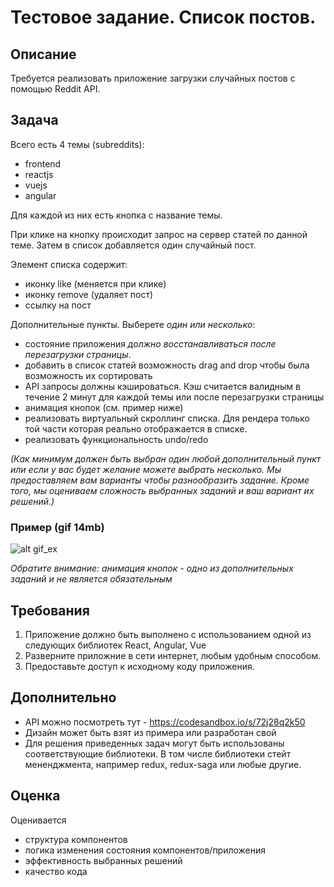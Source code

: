 # Тестовое задание. Список постов.

## Описание
Требуется реализовать приложение загрузки случайных постов с помощью Reddit API.

## Задача

Всего есть 4 темы (subreddits):
- frontend
- reactjs
- vuejs
- angular

Для каждой из них есть кнопка с название темы.

При клике на кнопку происходит запрос на сервер статей по данной теме.
Затем в список добавляется один случайный пост.

Элемент списка содержит:
- иконку like (меняется при клике)
- иконку remove (удаляет пост)
- ссылку на пост

Дополнительные пункты. Выберете _один или несколько_:
- состояние приложения _должно восстанавливаться после перезагрузки страницы_.
- добавить в список статей возможность drag and drop чтобы была возможность их сортировать
- API запросы должны кэшироваться. Кэш считается валидным в течение 2 минут для каждой темы или после перезагрузки страницы
- анимация кнопок (см. пример ниже)
- реализовать виртуальный скроллинг списка. Для рендера только той части которая реально отображается в списке.
- реализовать функциональность undo/redo

_(Как минимум должен быть выбран один любой дополнительный пункт или если у вас будет желание можете выбрать несколько. Мы предоставляем вам варианты чтобы разнообразить задание. Кроме того, мы оцениваем сложность выбранных заданий и ваш вариант их решений.)_

### Пример (gif 14mb)

![alt gif_ex](https://raw.githubusercontent.com/dsvgit/redux-test-middle/master/demo-middle.gif)

_Обратите внимание: анимация кнопок - одно из дополнительных заданий и не является обязательным_

## Требования
1. Приложение должно быть выполнено с использованием одной из следующих библиотек React, Angular, Vue
1. Разверните приложние в сети интернет, любым удобным способом.
1. Предоставьте доступ к исходному коду приложения.

## Дополнительно
- API можно посмотреть тут - https://codesandbox.io/s/72j28q2k50
- Дизайн может быть взят из примера или разработан свой
- Для решения приведенных задач могут быть использованы соответствующие библиотеки. В том числе библиотеки стейт мененджмента, например redux, redux-saga или любые другие.

## Оценка
Оценивается
- структура компонентов
- логика изменения состояния компонентов/приложения
- эффективность выбранных решений
- качество кода
